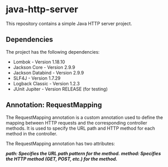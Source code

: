 # java-http-server

This repository contains a simple Java HTTP server project.
## Dependencies
The project has the following dependencies:

* Lombok - Version 1.18.10
* Jackson Core - Version 2.9.9
* Jackson Databind - Version 2.9.9
* SLF4J - Version 1.7.29
* Logback Classic - Version 1.2.3
* JUnit Jupiter - Version RELEASE (for testing)

## Annotation: RequestMapping
The RequestMapping annotation is a custom annotation used to define the mapping between HTTP requests and the corresponding controller methods. It is used to specify the URL path and HTTP method for each method in the controller.

The RequestMapping annotation has two attributes:

***path: Specifies the URL path pattern for the method.***
***method: Specifies the HTTP method (GET, POST, etc.) for the method.***
